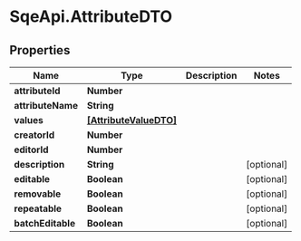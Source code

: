 # SqeApi.AttributeDTO

## Properties

Name | Type | Description | Notes
------------ | ------------- | ------------- | -------------
**attributeId** | **Number** |  | 
**attributeName** | **String** |  | 
**values** | [**[AttributeValueDTO]**](AttributeValueDTO.md) |  | 
**creatorId** | **Number** |  | 
**editorId** | **Number** |  | 
**description** | **String** |  | [optional] 
**editable** | **Boolean** |  | [optional] 
**removable** | **Boolean** |  | [optional] 
**repeatable** | **Boolean** |  | [optional] 
**batchEditable** | **Boolean** |  | [optional] 


